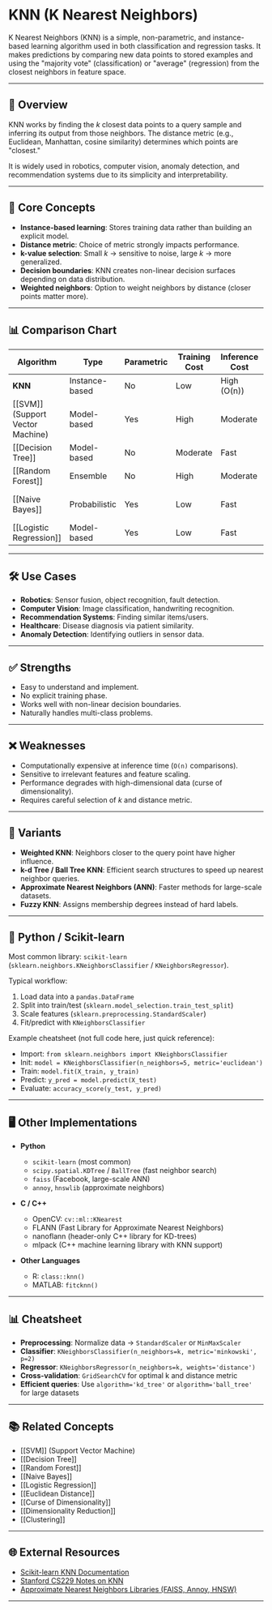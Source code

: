 # KNN (K Nearest Neighbors)

K Nearest Neighbors (KNN) is a simple, non-parametric, and instance-based learning algorithm used in both classification and regression tasks. It makes predictions by comparing new data points to stored examples and using the "majority vote" (classification) or "average" (regression) from the closest neighbors in feature space.

---

## 🧭 Overview

KNN works by finding the *k* closest data points to a query sample and inferring its output from those neighbors. The distance metric (e.g., Euclidean, Manhattan, cosine similarity) determines which points are "closest."  

It is widely used in robotics, computer vision, anomaly detection, and recommendation systems due to its simplicity and interpretability.

---

## 🧩 Core Concepts

- **Instance-based learning**: Stores training data rather than building an explicit model.  
- **Distance metric**: Choice of metric strongly impacts performance.  
- **k-value selection**: Small *k* → sensitive to noise, large *k* → more generalized.  
- **Decision boundaries**: KNN creates non-linear decision surfaces depending on data distribution.  
- **Weighted neighbors**: Option to weight neighbors by distance (closer points matter more).  

---

## 📊 Comparison Chart

| Algorithm                  | Type              | Parametric | Training Cost | Inference Cost | Robust to Noise | Common Use Cases          |
|-----------------------------|------------------|------------|---------------|----------------|-----------------|---------------------------|
| **KNN**                    | Instance-based   | No         | Low           | High (O(n))    | Moderate        | Classification, regression |
| [[SVM]] (Support Vector Machine) | Model-based      | Yes        | High          | Moderate       | High            | Classification, margins   |
| [[Decision Tree]]           | Model-based      | No         | Moderate      | Fast           | Low (pruning needed) | Classification, regression |
| [[Random Forest]]           | Ensemble         | No         | High          | Moderate       | High            | Classification, regression |
| [[Naive Bayes]]             | Probabilistic    | Yes        | Low           | Fast           | Low (independence assumption) | Text classification |
| [[Logistic Regression]]     | Model-based      | Yes        | Low           | Fast           | Moderate        | Binary classification |

---

## 🛠️ Use Cases

- **Robotics**: Sensor fusion, object recognition, fault detection.  
- **Computer Vision**: Image classification, handwriting recognition.  
- **Recommendation Systems**: Finding similar items/users.  
- **Healthcare**: Disease diagnosis via patient similarity.  
- **Anomaly Detection**: Identifying outliers in sensor data.  

---

## ✅ Strengths

- Easy to understand and implement.  
- No explicit training phase.  
- Works well with non-linear decision boundaries.  
- Naturally handles multi-class problems.  

---

## ❌ Weaknesses

- Computationally expensive at inference time (`O(n)` comparisons).  
- Sensitive to irrelevant features and feature scaling.  
- Performance degrades with high-dimensional data (curse of dimensionality).  
- Requires careful selection of *k* and distance metric.  

---

## 🔧 Variants

- **Weighted KNN**: Neighbors closer to the query point have higher influence.  
- **k-d Tree / Ball Tree KNN**: Efficient search structures to speed up nearest neighbor queries.  
- **Approximate Nearest Neighbors (ANN)**: Faster methods for large-scale datasets.  
- **Fuzzy KNN**: Assigns membership degrees instead of hard labels.  

---

## 🐍 Python / Scikit-learn

Most common library: `scikit-learn` (`sklearn.neighbors.KNeighborsClassifier` / `KNeighborsRegressor`).

Typical workflow:
1. Load data into a `pandas.DataFrame`
2. Split into train/test (`sklearn.model_selection.train_test_split`)
3. Scale features (`sklearn.preprocessing.StandardScaler`)
4. Fit/predict with `KNeighborsClassifier`

Example cheatsheet (not full code here, just quick reference):

- Import: `from sklearn.neighbors import KNeighborsClassifier`
- Init: `model = KNeighborsClassifier(n_neighbors=5, metric='euclidean')`
- Train: `model.fit(X_train, y_train)`
- Predict: `y_pred = model.predict(X_test)`
- Evaluate: `accuracy_score(y_test, y_pred)`

---

## 🖥️ Other Implementations

- **Python**  
  - `scikit-learn` (most common)
  - `scipy.spatial.KDTree` / `BallTree` (fast neighbor search)
  - `faiss` (Facebook, large-scale ANN)
  - `annoy`, `hnswlib` (approximate neighbors)

- **C / C++**  
  - OpenCV: `cv::ml::KNearest`
  - FLANN (Fast Library for Approximate Nearest Neighbors)
  - nanoflann (header-only C++ library for KD-trees)
  - mlpack (C++ machine learning library with KNN support)

- **Other Languages**  
  - R: `class::knn()`
  - MATLAB: `fitcknn()`

---

## 📊 Cheatsheet

- **Preprocessing**: Normalize data → `StandardScaler` or `MinMaxScaler`
- **Classifier**: `KNeighborsClassifier(n_neighbors=k, metric='minkowski', p=2)`
- **Regressor**: `KNeighborsRegressor(n_neighbors=k, weights='distance')`
- **Cross-validation**: `GridSearchCV` for optimal k and distance metric
- **Efficient queries**: Use `algorithm='kd_tree'` or `algorithm='ball_tree'` for large datasets

---

## 📚 Related Concepts

- [[SVM]] (Support Vector Machine)  
- [[Decision Tree]]
- [[Random Forest]]
- [[Naive Bayes]]
- [[Logistic Regression]]
- [[Euclidean Distance]]
- [[Curse of Dimensionality]]
- [[Dimensionality Reduction]]
- [[Clustering]]

---

## 🌐 External Resources

- [Scikit-learn KNN Documentation](https://scikit-learn.org/stable/modules/neighbors.html)  
- [Stanford CS229 Notes on KNN](https://cs229.stanford.edu/)  
- [Approximate Nearest Neighbors Libraries (FAISS, Annoy, HNSW)](https://github.com/facebookresearch/faiss)  

---
